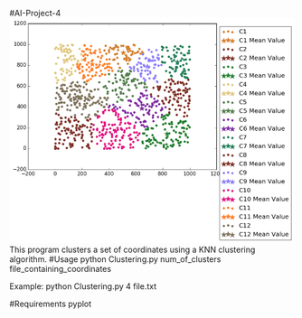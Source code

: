 #AI-Project-4
![alt tag](https://github.com/Cybanimence/AI-Project-4/blob/master/Clusters.png)
This program clusters a set of coordinates using a KNN clustering algorithm.
#Usage
python Clustering.py num_of_clusters file_containing_coordinates

Example:
python Clustering.py 4 file.txt

#Requirements
pyplot